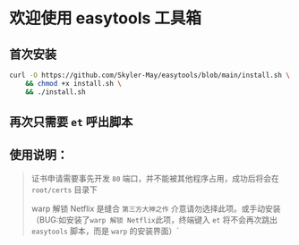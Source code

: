 # 欢迎使用 easytools 工具箱

## 首次安装

```bash
curl -O https://github.com/Skyler-May/easytools/blob/main/install.sh \
    && chmod +x install.sh \
    && ./install.sh
```

## 再次只需要 `et` 呼出脚本

## 使用说明：

> 证书申请需要事先开发 `80` 端口，并不能被其他程序占用，成功后将会在 `root/certs` 目录下
>
> warp 解锁 Netflix 是缝合 `第三方大神之作` 介意请勿选择此项。或手动安装（BUG:如安装了`warp 解锁 Netflix`此项，终端键入 `et` 将不会再次跳出 `easytools` 脚本，而是 `warp` 的安装界面）`
